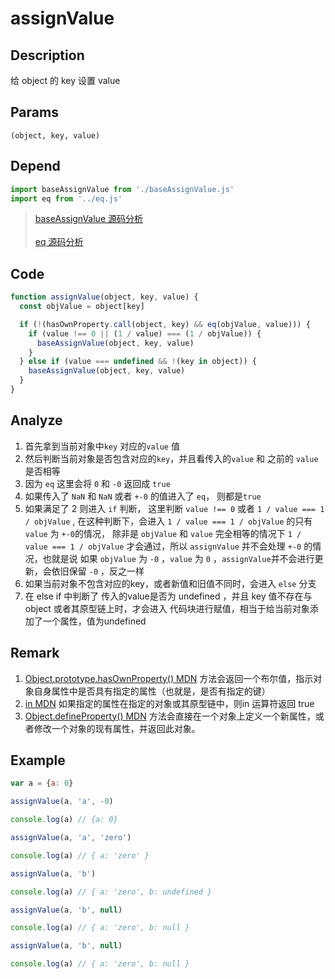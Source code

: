 # assignValue 

## Description 
给 object 的 key 设置 value
## Params
`(object, key, value)`

## Depend
```js
import baseAssignValue from './baseAssignValue.js'
import eq from '../eq.js'
```
> [baseAssignValue 源码分析](./baseAssignValue.md)
> <br/>
> <br/>
> [eq 源码分析](../export/eq.md)
>

## Code
```js
function assignValue(object, key, value) {
  const objValue = object[key]

  if (!(hasOwnProperty.call(object, key) && eq(objValue, value))) {
    if (value !== 0 || (1 / value) === (1 / objValue)) {
      baseAssignValue(object, key, value)
    }
  } else if (value === undefined && !(key in object)) {
    baseAssignValue(object, key, value)
  }
}
```
## Analyze
1. 首先拿到当前对象中`key` 对应的`value` 值
2. 然后判断当前对象是否包含对应的`key`，并且看传入的`value` 和 之前的 `value` 是否相等
3. 因为 `eq` 这里会将 `0` 和 `-0` 返回成 `true`
4. 如果传入了 `NaN` 和 `NaN` 或者 `+-0` 的值进入了 `eq`， 则都是`true`
5. 如果满足了 2 则进入 `if` 判断， 这里判断 `value !== 0` 或者 `1 / value === 1 / objValue` , 在这种判断下，会进入 `1 / value === 1 / objValue` 的只有 `value` 为 `+-0`的情况， 除非是 `objValue` 和 `value` 完全相等的情况下 `1 / value === 1 / objValue` 才会通过，所以 `assignValue` 并不会处理 `+-0`  的情况，也就是说 如果 `objValue` 为 `-0` ，`value` 为 `0` ，`assignValue`并不会进行更新，会依旧保留 `-0` ，反之一样
6. 如果当前对象不包含对应的key，或者新值和旧值不同时，会进入 `else` 分支
7. 在 else if 中判断了 传入的value是否为 undefined ，并且 key 值不存在与 object 或者其原型链上时，才会进入 代码块进行赋值，相当于给当前对象添加了一个属性，值为undefined
## Remark
1. [Object.prototype.hasOwnProperty() MDN](https://developer.mozilla.org/zh-CN/docs/Web/JavaScript/Reference/Global_Objects/Object/hasOwnProperty) 方法会返回一个布尔值，指示对象自身属性中是否具有指定的属性（也就是，是否有指定的键）
2. [in MDN](https://developer.mozilla.org/zh-CN/docs/Web/JavaScript/Reference/Operators/in) 如果指定的属性在指定的对象或其原型链中，则in 运算符返回 true
3. [Object.defineProperty() MDN](https://developer.mozilla.org/zh-CN/docs/Web/JavaScript/Reference/Global_Objects/Object/defineProperty) 方法会直接在一个对象上定义一个新属性，或者修改一个对象的现有属性，并返回此对象。
## Example
```js
var a = {a: 0}

assignValue(a, 'a', -0)

console.log(a) // {a: 0}

assignValue(a, 'a', 'zero')

console.log(a) // { a: 'zero' }

assignValue(a, 'b')

console.log(a) // { a: 'zero', b: undefined }

assignValue(a, 'b', null)

console.log(a) // { a: 'zero', b: null }

assignValue(a, 'b', null)

console.log(a) // { a: 'zero', b: null }
```
